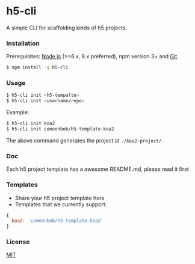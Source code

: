 # h5-cli

A simple CLI for scaffolding kinds of h5 projects.

### Installation

Prerequisites: [Node.js](https://nodejs.org/en/) (>=6.x, 8.x preferred), npm version 3+ and [Git](https://git-scm.com/).

``` bash
$ npm install -g h5-cli
```

### Usage

``` bash
$ h5-cli init <h5-tempalte>
$ h5-cli init <username/repo>
```

Example:

``` bash
$ h5-cli init koa2
$ h5-cli init comeonbob/h5-template-koa2
```

The above command generates the project at `./koa2-project/`.

### Doc
Each h5 project template has a awesome README.md, please read it first

###  Templates
- Share your h5 project template here
- Templates that we currently support:

``` javascript
{
  koa2: 'comeonbob/h5-template-koa2'
}

```

### License

[MIT](http://opensource.org/licenses/MIT)
